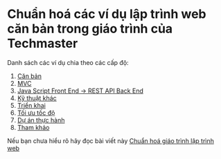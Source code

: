 # Chuẩn hoá các ví dụ lập trình web căn bản trong giáo trình của Techmaster

Danh sách các ví dụ chia theo các cấp độ:

1. [Căn bản](Basic.md)
2. [MVC](MVC.md)
3. [Java Script Front End -> REST API Back End](JS_REST.md)
4. [Kỹ thuật khác](OtherTechnique.md)
5. [Triển khai](DevOps.md)
6. [Tối ưu tốc độ](PerformanceTuning.md)
7. [Dự án thực hành](Projects.md)
8. [Tham khảo](ThamKhao.md)

Nếu bạn chưa hiểu rõ hãy đọc bài viết này [Chuẩn hoá giáo trình lập trình web](https://techmaster.vn/posts/33993/chuan-hoa-giao-trinh-lap-trinh-web)